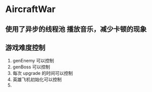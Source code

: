 # AircraftWar

## 使用了异步的线程池 播放音乐，减少卡顿的现象

## 游戏难度控制

1. genEnemy 可以控制
2. genBoss 可以控制
3. 每次 upgrade 的时间可以控制
4. 英雄飞机初始化可以控制
5. 